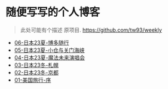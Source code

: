 # 随便写写的个人博客

>此处可能有个描述
原项目. https://github.com/tw93/weekly

* [06-日本23夏-博多随行](https://jiayao.me/blogs/posts/06-日本23夏-博多随行)
* [05-日本23夏-小仓与关门海峡](https://jiayao.me/blogs/posts/05-日本23夏-小仓与关门海峡)
* [04-日本23夏-魔法未来演唱会](https://jiayao.me/blogs/posts/04-日本23夏-魔法未来演唱会)
* [03-日本23冬-札幌](https://jiayao.me/blogs/posts/03-日本23冬-札幌)
* [02-日本23冬-京都](https://jiayao.me/blogs/posts/02-日本23冬-京都)
* [01-美国旅行-序](https://jiayao.me/blogs/posts/01-美国旅行-序)
